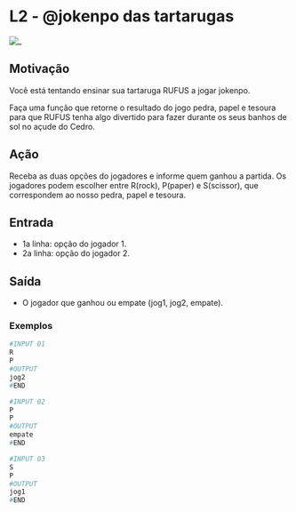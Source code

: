 # L2 - @jokenpo das tartarugas

![_](https://raw.githubusercontent.com/qxcodefup/arcade/master/base/jokenpo/cover.jpg)

## Motivação

Você está tentando ensinar sua tartaruga RUFUS a jogar jokenpo.

Faça uma função que retorne o resultado do jogo pedra, papel e tesoura para que RUFUS tenha algo divertido para fazer durante os seus banhos de sol no açude do Cedro.

## Ação

Receba as duas opções do jogadores e informe quem ganhou a partida.
Os jogadores podem escolher entre R(rock), P(paper) e S(scissor), que correspondem ao nosso pedra, papel e tesoura.

## Entrada

* 1a linha: opção do jogador 1.
* 2a linha: opção do jogador 2.

## Saída

* O jogador que ganhou ou empate (jog1, jog2, empate).

### Exemplos

``` py
#INPUT 01
R
P
#OUTPUT
jog2
#END

#INPUT 02
P
P
#OUTPUT
empate
#END

#INPUT 03
S
P
#OUTPUT
jog1
#END
```
